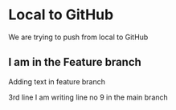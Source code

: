 # Local to GitHub
We are trying to push from local to GitHub


## I am in the Feature branch
Adding text in feature branch

3rd line
I am writing line no 9 in the main branch
